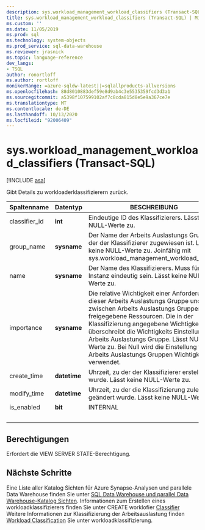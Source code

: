 ```yaml
---
description: sys.workload_management_workload_classifiers (Transact-SQL)
title: sys.workload_management_workload_classifiers (Transact-SQL) | Microsoft-Dokumentation
ms.custom: ''
ms.date: 11/05/2019
ms.prod: sql
ms.technology: system-objects
ms.prod_service: sql-data-warehouse
ms.reviewer: jrasnick
ms.topic: language-reference
dev_langs:
- TSQL
author: ronortloff
ms.author: rortloff
monikerRange: =azure-sqldw-latest||=sqlallproducts-allversions
ms.openlocfilehash: 88d8010883def59e8d9ab4c3e5535359fcd3d3a1
ms.sourcegitcommit: a5398f107599102af7c8cda815d8e5e9a367ce7e
ms.translationtype: MT
ms.contentlocale: de-DE
ms.lasthandoff: 10/13/2020
ms.locfileid: "92006409"
---
```

# <a name="sysworkload_management_workload_classifiers-transact-sql"></a>sys.workload_management_workload_classifiers (Transact-SQL)

[!INCLUDE [asa](../../includes/applies-to-version/asa.md)]

 Gibt Details zu workloaderklassifizierern zurück.  
  
|Spaltenname|Datentyp|BESCHREIBUNG|Range|  
|-----------------|---------------|-----------------|-----------|
|classifier_id|**int**|Eindeutige ID des Klassifizierers. Lässt keine NULL-Werte zu.||
group_name|**sysname**|Der Name der Arbeits Auslastungs Gruppe, der der Klassifizierer zugewiesen ist. Lässt keine NULL-Werte zu. Joinfähig mit sys.workload_management_workload_groups ||
name|**sysname**|Der Name des Klassifizierers. Muss für die-Instanz eindeutig sein. Lässt keine NULL-Werte zu.||
|importance|**sysname**|Die relative Wichtigkeit einer Anforderung in dieser Arbeits Auslastungs Gruppe und zwischen Arbeits Auslastungs Gruppen für freigegebene Ressourcen.  Die in der Klassifizierung angegebene Wichtigkeit überschreibt die Wichtigkeits Einstellung der Arbeits Auslastungs Gruppe. Lässt NULL-Werte zu.  Bei Null wird die Einstellung für die Arbeits Auslastungs Gruppen Wichtigkeit verwendet.|niedrig, below_normal, normal (Standard), above_normal, hoch |
|create_time|**datetime**|Uhrzeit, zu der der Klassifizierer erstellt wurde. Lässt keine NULL-Werte zu.||
modify_time|**datetime**|Uhrzeit, zu der die Klassifizierung zuletzt geändert wurde. Lässt keine NULL-Werte zu.||
is_enabled|**bit**|INTERNAL||
|&nbsp;||||
  
## <a name="permissions"></a>Berechtigungen

Erfordert die VIEW SERVER STATE-Berechtigung.

## <a name="next-steps"></a>Nächste Schritte

 Eine Liste aller Katalog Sichten für Azure Synapse-Analysen und parallele Data Warehouse finden Sie unter [SQL Data Warehouse und parallel Data Warehouse-Katalog Sichten](../../relational-databases/system-catalog-views/sql-data-warehouse-and-parallel-data-warehouse-catalog-views.md). Informationen zum Erstellen eines workloadklassifizierers finden Sie unter CREATE worklofier [Classifier](../../t-sql/statements/create-workload-classifier-transact-sql.md) Weitere Informationen zur Klassifizierung der Arbeitsauslastung finden [Workload Classification](/azure/sql-data-warehouse/sql-data-warehouse-workload-classification) Sie unter workloadklassifizierung.
